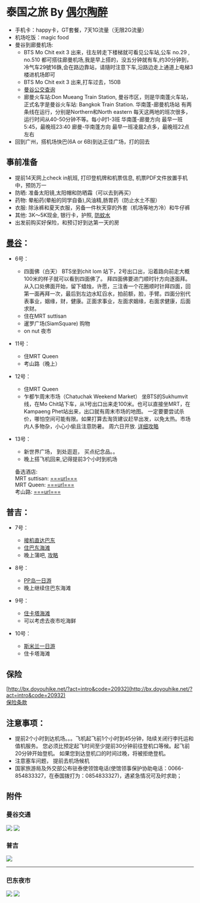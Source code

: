 # 泰国之旅 By [偶尔陶醉](http://www.stutostu.com/)

 - 手机卡：happy卡，GT套餐，7天1G流量（无限2G流量）
 - 机场吃饭：magic food
 - 曼谷到廊曼机场: 
    - BTS Mo Chit exit 3 出来，往左转走下楼梯就可看见公车站,公车 no.29 , no.510 都可搭往廊曼机场,我是早上搭的，没五分钟就有车,约30分钟到， 冷气车29號16銖,会在路边靠站，请隨时注意下车,沿路边走上通道上电梯3楼进机场即可
    - BTS Mo Chit exit 3 出来,打车过去，150B
    - [曼谷公交查询](http://www.bmta.co.th/en/index.php)
    - 廊曼火车站:Don Mueang Train Station, 曼谷市区，则是华南蓬火车站，正式名字是曼谷火车站: Bangkok Train     Station.       华南蓬-廊曼机场站  有两条线在运行，分别是Northern和North eastern    每天这两地的班次很多，运行时间从40-50分钟不等。每小时1-3班
      华南蓬-廊曼方向    最早一班5:45，最晚班23:40
      廊曼-华南蓬方向    最早一班凌晨2点多，最晚班22点左右
 - 回到广州，搭机场快巴(6A or 6B)到达正佳广场，打的回去

## 事前准备
 - 提前14天网上check in航班, 打印登机牌和机票信息, 机票PDF文件放置手机中，预防万一
 - 防晒: 准备太阳镜,太阳帽和防晒霜（可以去到再买）
 - 药物: 晕船药(晕船的同学自备),风油精,肠胃药（防止水土不服）
 - 衣服: 除泳裤和夏天衣服，另备一件秋天穿的外套（机场等地方冷）和牛仔裤
 - 其他: 3K～5K现金, 银行卡，护照, [防蚊水](http://s.click.taobao.com/t?e=m%3D2%26s%3D4Zc9gNnsXkYcQipKwQzePOeEDrYVVa64Qih%2F7PxfOKS5VBFTL4hn2dOHyq8EpHpsrumJQoe%2FxcOQTNAhWgdPk%2BShjF8ETbUhY1xSqlVMuIJEg%2FAHPydJbfZFYj3aaJakWBmbqLyQa2v%2BgzQ0mpiYyg%3D%3D)
 - 出发前购买好保险，和预订好到达第一天的房


## [曼谷](#bankok)：

 - 6号：
    - 四面佛（白天）
        BTS坐到chit lom 站下，2号出口出，沿着路向前走大概100米的样子就可以看到四面佛了。
        拜四面佛要进门顺时针方向逐面拜。从入口处佛面开始，留下蜡烛，许愿，三注香一个花圈顺时针拜四面，回第一面再拜一次，最后到左边水缸舀水，拍前额，脸，手臂。四面分别代表事业，姻缘，财，健康。正面求事业，左面求姻缘，右面求健康，后面求财。
    - 住在MRT suttisan
    - 暹罗广场(SiamSquare) 购物
    - on nut 夜市

 - 11号：
    - 住MRT Queen
    - 考山路（晚上）

 - 12号：
    - 住MRT Queen
    - 乍都乍周末市场（Chatuchak Weekend Market）
        坐BTS的Sukhumvit线，在Mo Chit站下车，从1号出口出来走100米。也可以直接坐MRT，在Kampaeng Phet站出来，出口就有周末市场的地图。
        一定要要尝试杀价，哪怕空间可能有限。如果打算去淘货建议赶早出发，以免太热。市场内人多物杂，小心小偷且注意防暑。
        周六日开放. [详细攻略](http://bbs.16fan.com/thread-63341-1-1.html)

 - 13号：
    - 新世界广场， 到处逛逛， 买点纪念品。。
    - 晚上搭飞机回来,记得提前3个小时到机场

    备选酒店:  
    MRT suttisan: [===url===](http://www.agoda.com/zh-cn/siamaze-hostel/hotel/bangkok-th.html?asq=bs17wTmKLORqTfZUfjFABtsZunmManEhXjAK%2bxS8MgA0BgtMoUKXOCsy46E6uZ2HH9uPP%2fNomDJ3UNpdK2XjtPCzWfuDcXmfBc5X9FOyiCG0UO1puDzFFXwaa4BaDqsO10ySBmeuedQG9EKG3F6v4RMRbL5OodPZxgYZN5dg7FAFwur5difJCCtTczgwCW3pZGHvRwzSRkx9m2%2bs8%2bJNnmjoHRaL0Q%2fZqxGc1frsPVKO%2fZ8rUgisQHUtNEZsOoBsiAyx4XkQpWsqVTLXaHcjkaumqiTZhaYxnDi1WtCKP2M%3d&tyra=1|8#HotelReviewHeader)  
    MRT Queen: [===url===](http://www.agoda.com/zh-cn/de-talak-hostel/hotel/bangkok-th.html?asq=bs17wTmKLORqTfZUfjFABtsZunmManEhXjAK%2bxS8MgA0BgtMoUKXOCsy46E6uZ2HH9uPP%2fNomDJ3UNpdK2XjtPCzWfuDcXmfBc5X9FOyiCG0UO1puDzFFXwaa4BaDqsO10ySBmeuedQG9EKG3F6v4RMRbL5OodPZxgYZN5dg7FA9Xk8V29i6ocEHJsNorqcLZGHvRwzSRkx9m2%2bs8%2bJNnmjoHRaL0Q%2fZqxGc1frsPVKO%2fZ8rUgisQHUtNEZsOoBsiAyx4XkQpWsqVTLXaHcjkaumqiTZhaYxnDi1WtCKP2M%3d&tyra=1|9#HotelReviewHeader)  
    考山路: [===url===](http://www.agoda.com/zh-cn/3howw-hostel-at-khaosan/hotel/bangkok-th.html?asq=bs17wTmKLORqTfZUfjFABtsZunmManEhXjAK%2bxS8MgA0BgtMoUKXOCsy46E6uZ2HH9uPP%2fNomDJ3UNpdK2XjtPCzWfuDcXmfBc5X9FOyiCG0UO1puDzFFXwaa4BaDqsO10ySBmeuedQG9EKG3F6v4RMRbL5OodPZxgYZN5dg7FB%2brH1seaEfy3E%2bva%2fMCbBrZGHvRwzSRkx9m2%2bs8%2bJNnmjoHRaL0Q%2fZqxGc1frsPVKO%2fZ8rUgisQHUtNEZsOoBsiAyx4XkQpWsqVTLXaHcjkaumqiTZhaYxnDi1WtCKP2M%3d&tyra=1|11#HotelReviewHeader)  


## 普吉：

 - 7号：
    - [接机直达巴东](http://s.click.taobao.com/t?e=m%3D2%26s%3DuUNt7hiChaQcQipKwQzePOeEDrYVVa64pRe%2F8jaAHci5VBFTL4hn2bY4yVJolfPDgL3PGTnk8MaQTNAhWgdPk%2BShjF8ETbUhY1xSqlVMuIJfIdtkVsYFXjJ0Tgr3ytyNJEbzbr4PoIdWTPgTP5rvqQ%3D%3D)
    - [住巴东海滩](http://www.agoda.com/zh-cn/patong-backpacker-hostel/reviews/phuket-th.html?asq=bs17wTmKLORqTfZUfjFABkyGvSm2XJ25VXRnS%2bhVJcy78bqdTxm2y%2bvtGCx3UhhWA2geAdzALkBsPRIrbILrYn6yh64bIo%2fT9VH1L9e%2f0Az4ev4EHncCPF8Loq2qYCC8wxYwP%2b7jlkPdpyKZgzX9Ctgo4QyF4oE8HSXbk4f%2f58aum%2f1K1nlFPlfU8bu91oSWXDgNUAuSdOz8oSKjbWOLqvgIN8vE8o6mu8kqk2Wuk2fwcHh2TAYbJb1HJZr1zrdjKcziO3ODmPkizwYkspy55wCZIQlShACDmPNsqkgOtOM%3d)
    - 晚上蒲吧, [攻略](#badong)

 - 8号：
    - [PP岛一日游](http://s.click.taobao.com/t?e=m%3D2%26s%3DCovrdDk5yLccQipKwQzePOeEDrYVVa64pRe%2F8jaAHci5VBFTL4hn2bY4yVJolfPD18u9BjgaVz6QTNAhWgdPk%2BShjF8ETbUhY1xSqlVMuIJfIdtkVsYFXjJ0Tgr3ytyNYdJzmYcXrjSfQC6Q%2Fal9MQ%3D%3D)
    - 晚上继续住巴东海滩


 - 9号：
    - [住卡塔海滩](http://www.agoda.com/zh-cn/rnr-eco-adventures-padi-dive-resort-hostel/reviews/phuket-th.html?asq=bs17wTmKLORqTfZUfjFABkyGvSm2XJ25VXRnS%2bhVJcy78bqdTxm2y%2bvtGCx3UhhWA2geAdzALkBsPRIrbILrYt6Ezr6gnFmQMAmDpph2uEb4ev4EHncCPF8Loq2qYCC8wxYwP%2b7jlkPdpyKZgzX9CmHRWn4tueRmnVOwbp5JwNIkziH5%2b1RABkoq043ATbgo5%2btQubpRev3llrHSsIYry0duEwivl7uJS1XLViacK1Djecj5BkQq4cmH2sj%2fQX6ryIApXVHXcOU6lNoQtnSuaogyC2jBYDw9%2bc9n7YNUBc3i9gFJ3zoRUUxA1bXicT8i)
    - 可以考虑去夜市吃海鲜


 - 10号：
    - [斯米兰一日游](http://s.click.taobao.com/t?e=m%3D2%26s%3Dr0mMLwZ1rrwcQipKwQzePOeEDrYVVa64pRe%2F8jaAHci5VBFTL4hn2bOfVBzj68GKEC56fBbgyn6QTNAhWgdPk%2BShjF8ETbUhY1xSqlVMuIJfIdtkVsYFXjJ0Tgr3ytyNID9r892s9UqtIcC1l7%2Fcgg%3D%3D)
    - 住卡塔海滩



## 保险

[http://bx.doyouhike.net/?act=intro&code=20932](http://bx.doyouhike.net/?act=intro&code=20932)  
[保险条款](http://bx.doyouhike.net/download/W0705005-03.pdf)


## 注意事项：
 - 提前2个小时到达机场。。。飞机起飞前1个小时到45分钟，陆续关闭行李托运和值机服务。 您必须比预定起飞时间至少提前30分钟前往登机口等候。起飞前20分钟开始登机。 如果您到达登机口的时间过晚，将被拒绝登机。
 - 注意塞车问题， 提前去机场候机
 - 国家旅游局及外交部公布驻泰使领馆电话(使馆领事保护协助电话：0066-854833327，在泰国拨打为：0854833327)，遇紧急情况可及时求助；



## 附件

### 曼谷交通<a name="bankok" href="#"></a>
![](http://t3.qpic.cn/mblogpic/d4d9338dddae03a3af4a/2000)
![](http://t3.qpic.cn/mblogpic/742dc579d63053a4aefe/2000)


### 普吉
![](http://t3.qpic.cn/mblogpic/02fe6b8404ef22070634/2000)


-------

### 巴东夜市<a name="badong" href="#"></a>
![](http://t3.qpic.cn/mblogpic/c025809a11c3bba6ac5a/2000)
![](http://t3.qpic.cn/mblogpic/7aaa0b3d1c2f60b69480/2000)
